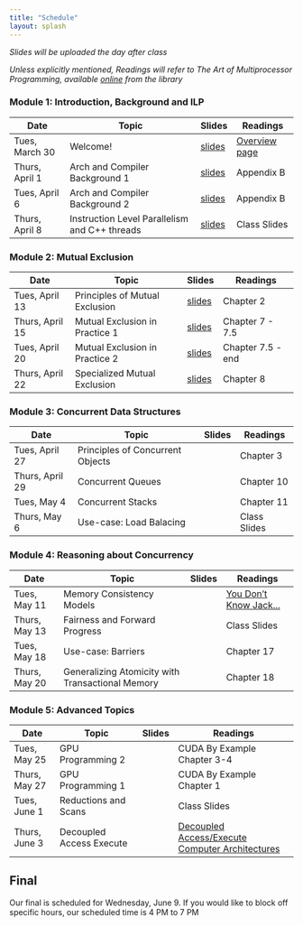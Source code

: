 ```yaml
---
title: "Schedule"
layout: splash
---
```


_Slides will be uploaded the day after class_

_Unless explicitly mentioned, Readings will refer to The Art of Multiprocessor Programming, available [online](https://ucsc.primo.exlibrisgroup.com/permalink/01CDL_SCR_INST/epaiir/alma991025069492304876) from the library_

### Module 1: Introduction, Background and ILP

| Date             | Topic    | Slides |   Readings
|------------------|----------|--------|----------------
| Tues, March 30   | Welcome!                       | [slides](lectures/March30.pdf) | [Overview page](https://sorensenucsc.github.io/CSE113-2021/overview.html)
| Thurs, April 1   | Arch and Compiler Background 1  | [slides](lectures/April1.pdf) | Appendix B
| Tues, April 6    | Arch and Compiler Background 2  | [slides](lectures/April6.pdf) | Appendix B
| Thurs, April 8   | Instruction Level Parallelism and C++ threads  | [slides](lectures/April8.pdf) | Class Slides

### Module 2: Mutual Exclusion

| Date             | Topic    | Slides |   Readings
|------------------|----------|--------|----------------
| Tues, April 13   | Principles of Mutual Exclusion | [slides](lectures/April13.pdf)  | Chapter 2
| Thurs, April 15  | Mutual Exclusion in Practice 1 | [slides](lectures/April15.pdf) | Chapter 7 - 7.5
| Tues, April 20   | Mutual Exclusion in Practice 2 | [slides](lectures/April20.pdf)| Chapter 7.5 - end
| Thurs, April 22  | Specialized Mutual Exclusion   | [slides](lectures/April22.pdf)| Chapter 8

### Module 3: Concurrent Data Structures

| Date             | Topic    | Slides |   Readings
|------------------|----------|--------|----------------
| Tues, April 27   | Principles of Concurrent Objects    | | Chapter 3
| Thurs, April 29  | Concurrent Queues                   | | Chapter 10
| Tues, May 4      | Concurrent Stacks                   | | Chapter 11
| Thurs, May 6     | Use-case: Load Balacing             | | Class Slides

### Module 4: Reasoning about Concurrency

| Date             | Topic    | Slides |   Readings
|------------------|----------|--------|----------------
| Tues, May 11     | Memory Consistency Models                        | | [You Don’t Know Jack...](https://queue.acm.org/detail.cfm?id=2088916)
| Thurs, May 13    | Fairness and Forward Progress                    | | Class Slides
| Tues, May 18     | Use-case: Barriers                               | | Chapter 17
| Thurs, May 20    | Generalizing Atomicity with Transactional Memory | | Chapter 18

### Module 5: Advanced Topics

| Date             | Topic    | Slides |   Readings
|------------------|----------|--------|----------------
| Tues, May 25     | GPU Programming 2        | | CUDA By Example Chapter 3-4
| Thurs, May 27    | GPU Programming 1        | | CUDA By Example Chapter 1
| Tues, June 1     | Reductions and Scans     | | Class Slides
| Thurs, June 3    | Decoupled Access Execute | | [Decoupled Access/Execute Computer Architectures](https://course.ece.cmu.edu/~ece740/f13/lib/exe/fetch.php?media=p289-smith.pdf)

## Final

Our final is scheduled for Wednesday, June 9. If you would like to block off specific hours, our scheduled time is 4 PM to 7 PM
